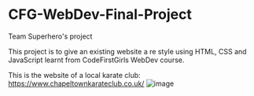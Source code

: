 # CFG-WebDev-Final-Project
 Team Superhero's project
 
This project is to give an existing website a re style using HTML, CSS and JavaScript learnt from CodeFirstGirls WebDev course. 

This is the website of a local karate club: https://www.chapeltownkarateclub.co.uk/
![image](https://user-images.githubusercontent.com/112980096/196167661-55d9ab52-b60c-4649-9b48-f88fb6f25667.png)

